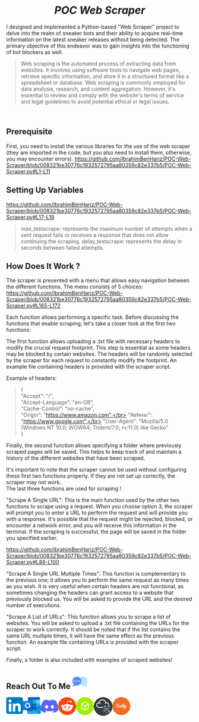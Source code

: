 <h1 align="center"><b><i>POC Web Scraper</i></b></h1>

I designed and implemented a Python-based "Web Scraper" project to delve into the realm of sneaker bots and their ability to acquire real-time information on the latest sneaker releases without being detected. The primary objective of this endeavor was to gain insights into the functioning of bot blockers as well.

> Web scraping is the automated process of extracting data from websites. It involves using software tools to navigate web pages, retrieve specific information, and store it in a structured format like a spreadsheet or database. Web scraping is commonly employed for data analysis, research, and content aggregation. However, it's essential to review and comply with the website's terms of service and legal guidelines to avoid potential ethical or legal issues.

</br>

## Prerequisite
First, you need to install the various libraries for the use of the web scraper (they are imported in the code, but you also need to install them, otherwise, you may encounter errors).
https://github.com/IbrahimBenHariz/POC-Web-Scraper/blob/008321be30776c1932572795aa80359c82e337b5/POC-Web-Scraper.py#L1-L11

## Setting Up Variables
https://github.com/IbrahimBenHariz/POC-Web-Scraper/blob/008321be30776c1932572795aa80359c82e337b5/POC-Web-Scraper.py#L17-L19

> max_testscrape: represents the maximum number of attempts when a sent request fails or receives a response that does not allow continuing the scraping.
> delay_testscrape: represents the delay in seconds between failed attempts.

## How Does It Work ?
The scraper is presented with a menu that allows easy navigation between the different functions. The menu consists of 5 choices:
https://github.com/IbrahimBenHariz/POC-Web-Scraper/blob/008321be30776c1932572795aa80359c82e337b5/POC-Web-Scraper.py#L165-L172

Each function allows performing a specific task. Before discussing the functions that enable scraping, let's take a closer look at the first two functions:

The first function allows uploading a .txt file with necessary headers to modify the crucial request footprint. This step is essential as some headers may be blocked by certain websites. The headers will be randomly selected by the scraper for each request to constantly modify the footprint. An example file containing headers is provided with the scraper script.

Example of headers:</br>

>{</br>
>"Accept": "/",</br>
>"Accept-Language": "en-GB",</br>
>"Cache-Control": "no-cache",</br>
>"Origin": "https://www.amazon.com",</br>
>"Referer": "https://www.google.com",</br>
>"User-Agent": "Mozilla/5.0 (Windows NT 10.0; WOW64; Trident/7.0; rv:11.0) like Gecko"</br>
>}

Finally, the second function allows specifying a folder where previously scraped pages will be saved. This helps to keep track of and maintain a history of the different websites that have been scraped.

It's important to note that the scraper cannot be used without configuring these first two functions properly. If they are not set up correctly, the scraper may not work.</br>
The last three functions are used for scraping !

"Scrape A Single URL": This is the main function used by the other two functions to scrape using a request. When you choose option 3, the scraper will prompt you to enter a URL to perform the request and will provide you with a response. It's possible that the request might be rejected, blocked, or encounter a network error, and you will receive this information in the terminal. If the scraping is successful, the page will be saved in the folder you specified earlier.

https://github.com/IbrahimBenHariz/POC-Web-Scraper/blob/008321be30776c1932572795aa80359c82e337b5/POC-Web-Scraper.py#L86-L100

"Scrape A Single URL Multiple Times": This function is complementary to the previous one; it allows you to perform the same request as many times as you wish. It is very useful when certain headers are not functional, as sometimes changing the headers can grant access to a website that previously blocked us. You will be asked to provide the URL and the desired number of executions.

"Scrape A List of URLs": This function allows you to scrape a list of websites. You will be asked to upload a .txt file containing the URLs for the scraper to work correctly. It should be noted that if the list contains the same URL multiple times, it will have the same effect as the previous function. An example file containing URLs is provided with the scraper script.

Finally, a folder is also included with examples of scraped websites!

## Reach Out To Me <img alt="Contact Icon" width="40px" src="https://github.com/IbrahimBenHariz/IbrahimBenHariz/blob/main/PortfolioResources/ReachOutToMe.png"/>

[<img alt="LinkedIn" align="left" width="45px" src="https://github.com/IbrahimBenHariz/IbrahimBenHariz/blob/main/PortfolioResources/LinkedInIcon.svg"/>][linkedin]
[<img alt="Outlook" align="left" width="48px" src="https://github.com/IbrahimBenHariz/IbrahimBenHariz/blob/main/PortfolioResources/OutlookIcon.svg"/>][outlook]
[<img alt="Discord" align="left" width="47px" src="https://github.com/IbrahimBenHariz/IbrahimBenHariz/blob/main/PortfolioResources/DiscordIcon.svg"/>][discord]
[<img alt="Reddit" align="left" width="48px" src="https://github.com/IbrahimBenHariz/IbrahimBenHariz/blob/main/PortfolioResources/RedditIcon.png"/>][reddit]
[<img alt="Hack The Box" align="left" width="48px" src="https://github.com/IbrahimBenHariz/IbrahimBenHariz/blob/main/PortfolioResources/HackTheBoxIcon.svg"/>][hackthebox]
[<img alt="Try Hack Me" align="left" width="50px" src="https://github.com/IbrahimBenHariz/IbrahimBenHariz/blob/main/PortfolioResources/TryHackMeIcon.png"/>][tryhackme]
[<img alt="Credly" align="left" width="48px" src="https://github.com/IbrahimBenHariz/IbrahimBenHariz/blob/main/PortfolioResources/CredlyIcon.svg"/>][credly]


[linkedin]: https://www.linkedin.com/in/ibrahim-benhariz
[outlook]: mailto:ibrahim.benhariz@outlook.com
[discord]: https://discord.com/users/1111590525066297464
[reddit]: https://www.reddit.com/user/IbrahimBenHariz
[hackthebox]: https://app.hackthebox.com/profile/1525863
[tryhackme]: https://tryhackme.com/p/IbrahimBenHariz
[credly]: https://www.credly.com/users/ibrahim-ben-hariz
